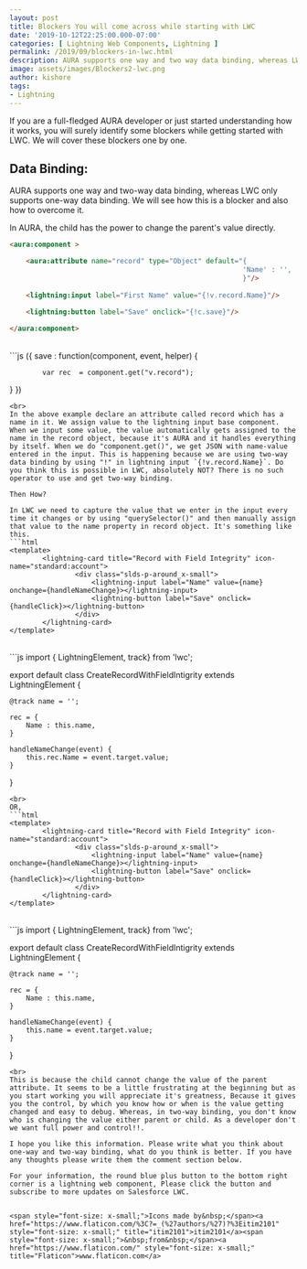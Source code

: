 ```yaml
---
layout: post
title: Blockers You will come across while starting with LWC
date: '2019-10-12T22:25:00.000-07:00'
categories: [ Lightning Web Components, Lightning ]
permalink: /2019/09/blockers-in-lwc.html
description: AURA supports one way and two way data binding, whereas LWC only supports one way data binding. We will understand how this can be a blocker and also how to overcome this problem.
image: assets/images/Blockers2-lwc.png
author: kishore
tags:
- Lightning
---
```

If you are a full-fledged AURA developer or just started understanding how it works, you will surely identify some blockers while getting started with LWC. We will cover these blockers one by one.

## Data Binding:
AURA supports one way and two-way data binding, whereas LWC only supports one-way data binding. We will see how this is a blocker and also how to overcome it.

In AURA, the child has the power to change the parent's value directly.
```html
<aura:component >

    <aura:attribute name="record" type="Object" default="{
                                                         'Name' : '',
                                                         }"/>
    
    <lightning:input label="First Name" value="{!v.record.Name}"/>
    
    <lightning:button label="Save" onclick="{!c.save}"/>

</aura:component>
```
<br>
```js
({
 save : function(component, event, helper) {
  
            var rec  = component.get("v.record");
        
 }
})
```
<br>
In the above example declare an attribute called record which has a name in it. We assign value to the lightning input base component. When we input some value, the value automatically gets assigned to the name in the record object, because it's AURA and it handles everything by itself. When we do "component.get()", we get JSON with name-value entered in the input. This is happening because we are using two-way data binding by using "!" in lightning input `{!v.record.Name}`. Do you think this is possible in LWC, absolutely NOT? There is no such operator to use and get two-way binding. 

Then How?

In LWC we need to capture the value that we enter in the input every time it changes or by using "querySelector()" and then manually assign that value to the name property in record object. It's something like this.
```html
<template>
        <lightning-card title="Record with Field Integrity" icon-name="standard:account">
                <div class="slds-p-around_x-small">
                    <lightning-input label="Name" value={name} onchange={handleNameChange}></lightning-input>
                    <lightning-button label="Save" onclick={handleClick}></lightning-button>
                </div>
        </lightning-card>
</template>
```
<br>
```js
import { LightningElement, track} from 'lwc';

export default class CreateRecordWithFieldIntigrity extends LightningElement {

    @track name = '';
   
    rec = {
        Name : this.name,
    }

    handleNameChange(event) {
        this.rec.Name = event.target.value;
    }
    
}
```
<br>
OR,
```html
<template>
        <lightning-card title="Record with Field Integrity" icon-name="standard:account">
                <div class="slds-p-around_x-small">
                    <lightning-input label="Name" value={name} onchange={handleNameChange}></lightning-input>
                    <lightning-button label="Save" onclick={handleClick}></lightning-button>
                </div>
        </lightning-card>
</template>
```
<br>
```js
import { LightningElement, track} from 'lwc';

export default class CreateRecordWithFieldIntigrity extends LightningElement {

    @track name = '';
   
    rec = {
        Name : this.name,
    }

    handleNameChange(event) {
        this.name = event.target.value;
    }
}
```
<br>
This is because the child cannot change the value of the parent attribute. It seems to be a little frustrating at the beginning but as you start working you will appreciate it's greatness, Because it gives you the control, by which you know how or when is the value getting changed and easy to debug. Whereas, in two-way binding, you don't know who is changing the value either parent or child. As a developer don't we want full power and control!!.

I hope you like this information. Please write what you think about one-way and two-way binding, what do you think is better. If you have any thoughts please write them the comment section below.

For your information, the round blue plus button to the bottom right corner is a lightning web component, Please click the button and subscribe to more updates on Salesforce LWC.


<span style="font-size: x-small;">Icons made by&nbsp;</span><a href="https://www.flaticon.com/%3C?=_(%27authors/%27)?%3Eitim2101" style="font-size: x-small;" title="itim2101">itim2101</a><span style="font-size: x-small;">&nbsp;from&nbsp;</span><a href="https://www.flaticon.com/" style="font-size: x-small;" title="Flaticon">www.flaticon.com</a>